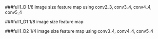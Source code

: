 ###full1\_D
1/8 image size feature map
using conv2\_3, conv3\_4, conv4\_4, conv5\_4


###full1\_D1
1/8 image size feature map


###full1\_D2
1/4 image size feature map
using conv3\_4, conv4\_4, conv5\_4
